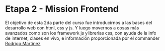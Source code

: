 # Etapa 2 - Mission Frontend

El objetivo de esta 2da parte del curso fue introducirnos a las bases del desarrollo web con html, css y js. Y luego movernos a cosas más avanzados como son los framework js ylibrerias css, con ayuda de la info de internet, clases en vivo, e información proporcionada por el commander [Rodrigo Martinez](https://www.instagram.com/romarpla/)
